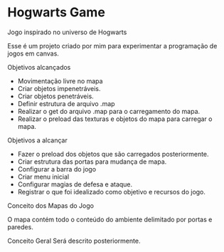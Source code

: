 # Hogwarts Game
Jogo inspirado no universo de Hogwarts

Esse é um projeto criado por mim para experimentar a programação de jogos em canvas.

Objetivos alcançados

- Movimentação livre no mapa
- Criar objetos impenetráveis.
- Criar objetos penetráveis.
- Definir estrutura de arquivo .map
- Realizar o get do arquivo .map para o carregamento do mapa.
- Realizar o preload das texturas e objetos do mapa para carregar o mapa.

Objetivos a alcançar

- Fazer o preload dos objetos que são carregados posteriormente.
- Criar estrutura das portas para mudança de mapa.
- Configurar a barra do jogo
- Criar menu inicial
- Configurar magias de defesa e ataque.
- Registrar o que foi idealizado como objetivo e recursos do jogo.


Conceito dos Mapas do Jogo

O mapa contém todo o conteúdo do ambiente delimitado por portas e paredes.

Conceito Geral
Será descrito posteriormente.
